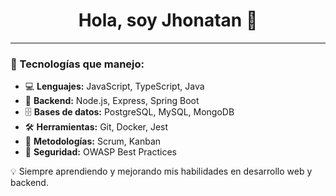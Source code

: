<h1 align="center">Hola, soy Jhonatan 👋</h1>

---

### 🚀 Tecnologías que manejo:

- 💻 **Lenguajes:** JavaScript, TypeScript, Java  
- 🔧 **Backend:** Node.js, Express, Spring Boot  
- 🗄️ **Bases de datos:** PostgreSQL, MySQL, MongoDB  
- 🛠️ **Herramientas:** Git, Docker, Jest  
- 📌 **Metodologías:** Scrum, Kanban  
- 🔐 **Seguridad:** OWASP Best Practices  

💡 Siempre aprendiendo y mejorando mis habilidades en desarrollo web y backend.


